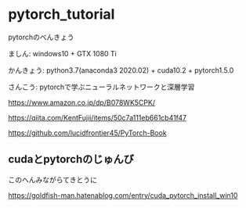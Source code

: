 # pytorch_tutorial
pytorchのべんきょう

ましん: windows10 + GTX 1080 Ti

かんきょう: python3.7(anaconda3 2020.02) + cuda10.2 + pytorch1.5.0

さんこう: pytorchで学ぶニューラルネットワークと深層学習

https://www.amazon.co.jp/dp/B078WK5CPK/

https://qiita.com/KentFujii/items/50c7a111eb661cb41f47

https://github.com/lucidfrontier45/PyTorch-Book

## cudaとpytorchのじゅんび

このへんみながらてきとうに

https://goldfish-man.hatenablog.com/entry/cuda_pytorch_install_win10
